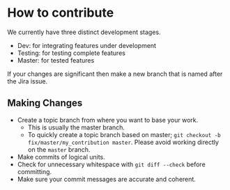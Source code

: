 # How to contribute

We currently have three distinct development stages.
* Dev: for integrating features under development
* Testing: for testing complete features
* Master: for tested features

If your changes are significant then make a new branch that is named after the Jira issue.

## Making Changes

* Create a topic branch from where you want to base your work.
  * This is usually the master branch.
  * To quickly create a topic branch based on master; `git checkout -b
    fix/master/my_contribution master`. Please avoid working directly on the
    `master` branch.
* Make commits of logical units.
* Check for unnecessary whitespace with `git diff --check` before committing.
* Make sure your commit messages are accurate and coherent.
